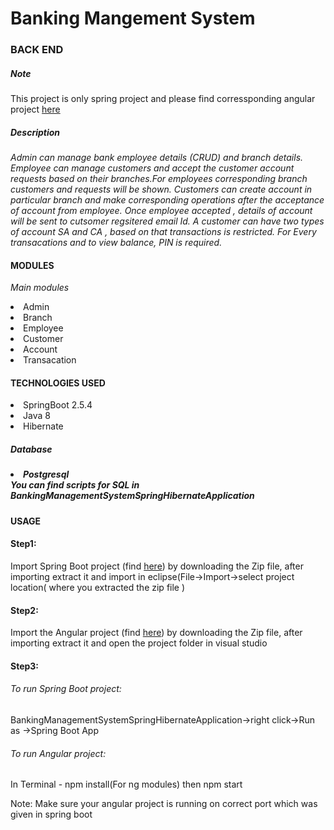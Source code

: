 <h1> Banking Mangement System </h1>
<h3>BACK END</h3>
<h5>Note</h5>
This project is only spring project and please find corressponding angular project <a href="https://github.com/Meena-Govindaraj/Project-BMS-Angular/tree/BMS-Angular_feet">here</a>

<h5>Description</h5>
<i>Admin can manage bank employee details (CRUD) and branch details.
Employee can manage customers and accept the customer account requests based on their branches.For employees corresponding branch customers and requests will be shown.
Customers can create account in particular branch and make corresponding operations after the acceptance of account from employee. Once employee accepted , details of account will be sent to cutsomer regsitered email Id. 
A customer can have two types of account SA and CA , based on that transactions is restricted.
For Every transacations and to view balance, PIN is required.
</i>

<h4>MODULES</h4>
<p><i>Main modules</i></p>
<li>Admin</li>
<li>Branch</li>
<li>Employee</li>
<li>Customer</li>
<li>Account</li>
<li>Transacation</li>

<h4>TECHNOLOGIES USED</h4>
<li>SpringBoot 2.5.4</li>
<li>Java 8</li>
<li>Hibernate</li>
<h5>Database<h5>
<li>Postgresql</li>
<i>You can find scripts for SQL in BankingManagementSystemSpringHibernateApplication</i>

<h4>USAGE</h4>
<h4>Step1:</h4>
<p>Import Spring Boot project (find <a href="https://github.com/Meena-Govindaraj/Project-BMS/tree/BMS-Spring">here</a>) by downloading the Zip file, after importing extract it and import in eclipse(File->Import->select project location( where you extracted the zip file ) </p>
<h4>Step2:</h4>
<p>Import the Angular project (find <a href="https://github.com/Meena-Govindaraj/Project-BMS-Angular/tree/BMS-Angular_feet">here</a>)  by downloading the Zip file, after importing extract it and open the project folder in visual studio</p>
<h4>Step3:</h4>
<h6>To run Spring Boot project: </h6>
BankingManagementSystemSpringHibernateApplication->right click->Run as ->Spring Boot App</p>
<h6>To run Angular project:</h6> In Terminal - npm install(For ng modules) then npm start</p>
<p>Note: Make sure your angular project is running on correct port which was given in spring boot</p>


